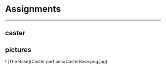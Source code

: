 # Assignments

------------------

## caster

## pictures

! [The Base](Caster part pics/CasterBase.png.jpg)
